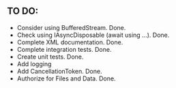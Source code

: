 ## TO DO:
- Consider using BufferedStream. Done.
- Check using IAsyncDisposable (await using ...). Done.
- Complete XML documentation. Done.
- Complete integration tests. Done.
- Create unit tests. Done.
- Add logging
- Add CancellationToken. Done.
- Authorize for Files and Data. Done.